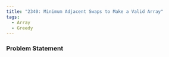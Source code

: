 ```yaml
---
title: "2340: Minimum Adjacent Swaps to Make a Valid Array"
tags:
  - Array
  - Greedy
---
```

### Problem Statement

